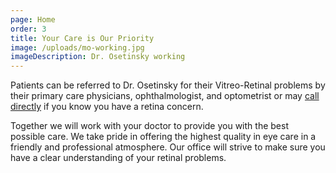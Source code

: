 ```yaml
---
page: Home
order: 3
title: Your Care is Our Priority
image: /uploads/mo-working.jpg
imageDescription: Dr. Osetinsky working
---
```

Patients can be referred to Dr. Osetinsky for their Vitreo-Retinal problems by their primary care physicians, ophthalmologist, and optometrist or may [call directly](/contact/) if you know you have a retina concern.

Together we will work with your doctor to provide you with the best possible care. We take pride in offering the highest quality in eye care in a friendly and professional atmosphere. Our office will strive to make sure you have a clear understanding of your retinal problems.
